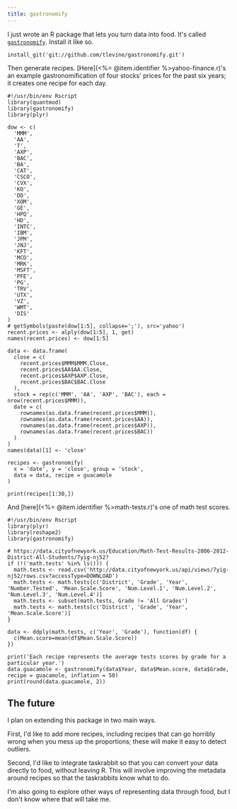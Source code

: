 ```yaml
---
title: gastronomify
---
```

I just wrote an R package that lets you turn data into food.
It's called [`gastronomify`](https://github.com/tlevine/gastronomify).
Install it like so.

```
install_git('git://github.com/tlevine/gastronomify.git')
```

Then generate recipes. [Here](<%= @item.identifier %>yahoo-finance.r)'s
an example gastronomification of four stocks' prices for the past six
years; it creates one recipe for each day.

```
#!/usr/bin/env Rscript
library(quantmod)
library(gastronomify)
library(plyr)

dow <- c(
  'MMM',
  'AA',
  'T',
  'AXP',
  'BAC',
  'BA',
  'CAT',
  'CSCO',
  'CVX',
  'KO',
  'DD',
  'XOM',
  'GE',
  'HPQ',
  'HD',
  'INTC',
  'IBM',
  'JPM',
  'JNJ',
  'KFT',
  'MCD',
  'MRK',
  'MSFT',
  'PFE',
  'PG',
  'TRV',
  'UTX',
  'VZ',
  'WMT',
  'DIS'
)
# getSymbols(paste(dow[1:5], collapse=';'), src='yahoo')
recent.prices <- alply(dow[1:5], 1, get)
names(recent.prices) <- dow[1:5]

data <- data.frame(
  close = c(
    recent.prices$MMM$MMM.Close,
    recent.prices$AA$AA.Close,
    recent.prices$AXP$AXP.Close,
    recent.prices$BAC$BAC.Close
  ),
  stock = rep(c('MMM', 'AA', 'AXP', 'BAC'), each = nrow(recent.prices$MMM)),
  date = c(
    rownames(as.data.frame(recent.prices$MMM)),
    rownames(as.data.frame(recent.prices$AA)),
    rownames(as.data.frame(recent.prices$AXP)),
    rownames(as.data.frame(recent.prices$BAC))
  ) 
)
names(data)[1] <- 'close'

recipes <- gastronomify(
  x = 'date', y = 'close', group = 'stock',
  data = data, recipe = guacamole
)

print(recipes[1:30,])
```

And [here](<%= @item.identifier %>math-tests.r)'s one of math test scores.
```
#!/usr/bin/env Rscript
library(plyr)
library(reshape2)
library(gastronomify)

# https://data.cityofnewyork.us/Education/Math-Test-Results-2006-2012-District-All-Students/7yig-nj52?
if (!('math.tests' %in% ls())) {
  math.tests <- read.csv('http://data.cityofnewyork.us/api/views/7yig-nj52/rows.csv?accessType=DOWNLOAD')
  math.tests <- math.tests[c('District', 'Grade', 'Year', 'Number.Tested', 'Mean.Scale.Score', 'Num.Level.1', 'Num.Level.2', 'Num.Level.3', 'Num.Level.4')]
  math.tests <- subset(math.tests, Grade != 'All Grades')
  math.tests <- math.tests[c('District', 'Grade', 'Year', 'Mean.Scale.Score')]
}

data <- ddply(math.tests, c('Year', 'Grade'), function(df) {
  c(Mean.score=mean(df$Mean.Scale.Score))
})

print('Each recipe represents the average tests scores by grade for a particular year.')
data.guacamole <- gastronomify(data$Year, data$Mean.score, data$Grade, recipe = guacamole, inflation = 50)
print(round(data.guacamole, 2))
```

## The future
I plan on extending this package in two main ways.

First, I'd like to add more recipes, including recipes
that can go horribly wrong when you mess up the
proportions; these will make it easy to detect outliers.

Second, I'd like to integrate taskrabbit so that you can
convert your data directly to food, without leaving R.
This will involve improving the metadata around recipes
so that the taskrabbits know what to do.

I'm also going to explore other ways of representing data
through food, but I don't know where that will take me.
